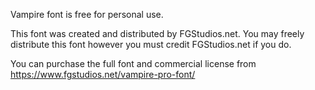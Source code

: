 Vampire font is free for personal use.

This font was created and distributed by FGStudios.net. You may freely distribute this font however you must credit FGStudios.net if you do.

You can purchase the full font and commercial license from https://www.fgstudios.net/vampire-pro-font/